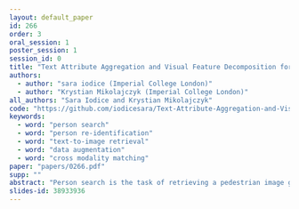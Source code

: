 ```yaml
---
layout: default_paper
id: 266
order: 3
oral_session: 1
poster_session: 1
session_id: 0
title: "Text Attribute Aggregation and Visual Feature Decomposition for Person Search"
authors:
  - author: "sara iodice (Imperial College London)"
  - author: "Krystian Mikolajczyk (Imperial College London)"
all_authors: "Sara Iodice and Krystian Mikolajczyk"
code: "https://github.com/iodicesara/Text-Attribute-Aggregation-and-Visual-Feature-Decomposition-for-Person-Search"
keywords:
  - word: "person search"
  - word: "person re-identification"
  - word: "text-to-image retrieval"
  - word: "data augmentation"
  - word: "cross modality matching"
paper: "papers/0266.pdf"
supp: ""
abstract: "Person search is the task of retrieving a pedestrian image given a list of text attributes. We investigate a novel mechanism that operates in feature embedding space for matching data across visual and text modalities. We propose a framework (TAVD) with two complementary modules: Text attribute feature aggregation (TA) that aggregates multiple semantic attributes in a bimodal space for globally matching text descriptions with images and Visual feature decomposition (VD) which performs feature embedding for locally matching image regions with text attributes. The results and comparisons to the state of the art on three standard benchmarks demonstrate that our solution is an effective strategy for retrieving person images while retaining the semantic of each query text attribute."
slides-id: 38933936
---
```

